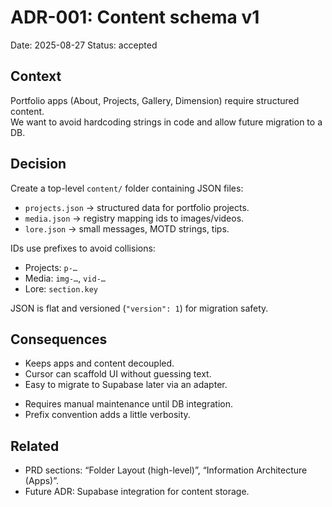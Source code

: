 # ADR-001: Content schema v1
Date: 2025-08-27
Status: accepted

## Context
Portfolio apps (About, Projects, Gallery, Dimension) require structured content.  
We want to avoid hardcoding strings in code and allow future migration to a DB.

## Decision
Create a top-level `content/` folder containing JSON files:

- `projects.json` → structured data for portfolio projects.
- `media.json` → registry mapping ids to images/videos.
- `lore.json` → small messages, MOTD strings, tips.

IDs use prefixes to avoid collisions:
- Projects: `p-…`
- Media: `img-…`, `vid-…`
- Lore: `section.key`

JSON is flat and versioned (`"version": 1`) for migration safety.

## Consequences
+ Keeps apps and content decoupled.
+ Cursor can scaffold UI without guessing text.
+ Easy to migrate to Supabase later via an adapter.
- Requires manual maintenance until DB integration.
- Prefix convention adds a little verbosity.

## Related
- PRD sections: “Folder Layout (high-level)”, “Information Architecture (Apps)”.
- Future ADR: Supabase integration for content storage.